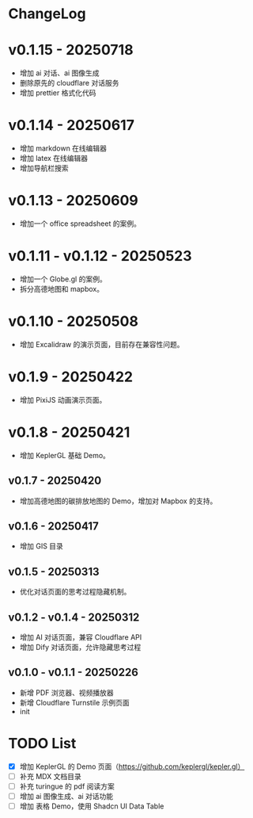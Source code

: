 # ChangeLog

# v0.1.15 - 20250718

- 增加 ai 对话、ai 图像生成
- 删除原先的 cloudflare 对话服务
- 增加 prettier 格式化代码

# v0.1.14 - 20250617

- 增加 markdown 在线编辑器
- 增加 latex 在线编辑器
- 增加导航栏搜索

# v0.1.13 - 20250609

- 增加一个 office spreadsheet 的案例。

# v0.1.11 - v0.1.12 - 20250523

- 增加一个 Globe.gl 的案例。
- 拆分高德地图和 mapbox。

# v0.1.10 - 20250508

- 增加 Excalidraw 的演示页面，目前存在兼容性问题。

# v0.1.9 - 20250422

- 增加 PixiJS 动画演示页面。

# v0.1.8 - 20250421

- 增加 KeplerGL 基础 Demo。

## v0.1.7 - 20250420

- 增加高德地图的碳排放地图的 Demo，增加对 Mapbox 的支持。

## v0.1.6 - 20250417

- 增加 GIS 目录

## v0.1.5 - 20250313

- 优化对话页面的思考过程隐藏机制。

## v0.1.2 - v0.1.4 - 20250312

- 增加 AI 对话页面，兼容 Cloudflare API
- 增加 Dify 对话页面，允许隐藏思考过程

## v0.1.0 - v0.1.1 - 20250226

- 新增 PDF 浏览器、视频播放器
- 新增 Cloudflare Turnstile 示例页面
- init

# TODO List

- [x] 增加 KeplerGL 的 Demo 页面（https://github.com/keplergl/kepler.gl）
- [ ] 补充 MDX 文档目录
- [ ] 补充 turingue 的 pdf 阅读方案
- [ ] 增加 ai 图像生成、ai 对话功能
- [ ] 增加 表格 Demo，使用 Shadcn UI Data Table
